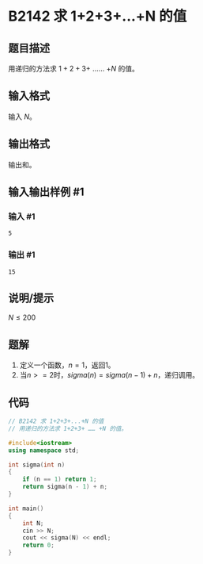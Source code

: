 # B2142 求 1+2+3+...+N 的值

## 题目描述

用递归的方法求 $1+2+3+$ …… $+N$ 的值。

## 输入格式

输入 $N$。

## 输出格式

输出和。

## 输入输出样例 #1

### 输入 #1

```
5
```

### 输出 #1

```
15
```

## 说明/提示

$N\le 200$

## 题解

1. 定义一个函数，$n=1$，返回1。
2. 当$n>=2$时，$sigma(n) = sigma(n-1) + n$，递归调用。

## 代码

```cpp
// B2142 求 1+2+3+...+N 的值
// 用递归的方法求 1+2+3+ …… +N 的值。

#include<iostream>
using namespace std;

int sigma(int n)
{
    if (n == 1) return 1;
    return sigma(n - 1) + n;
}

int main()
{
    int N;
    cin >> N;
    cout << sigma(N) << endl;
    return 0;
}
```

